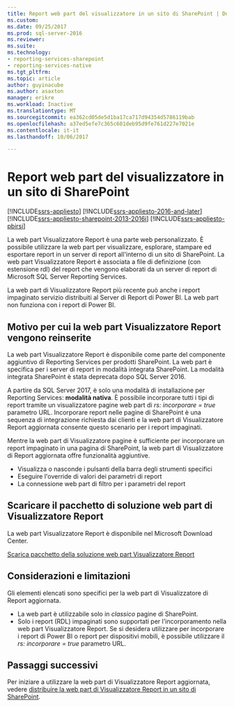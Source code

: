 ```yaml
---
title: Report web part del visualizzatore in un sito di SharePoint | Documenti Microsoft
ms.custom: 
ms.date: 09/25/2017
ms.prod: sql-server-2016
ms.reviewer: 
ms.suite: 
ms.technology:
- reporting-services-sharepoint
- reporting-services-native
ms.tgt_pltfrm: 
ms.topic: article
author: guyinacube
ms.author: asaxton
manager: erikre
ms.workload: Inactive
ms.translationtype: MT
ms.sourcegitcommit: ea362cd05de5d1ba17ca717d94354d5786119bab
ms.openlocfilehash: a37ed5efe7c365c601deb95d9fe761d227e7021e
ms.contentlocale: it-it
ms.lasthandoff: 10/06/2017

---
```

# <a name="report-viewer-web-part-on-a-sharepoint-site"></a>Report web part del visualizzatore in un sito di SharePoint

[!INCLUDE[ssrs-appliesto](../../includes/ssrs-appliesto.md)] [!INCLUDE[ssrs-appliesto-2016-and-later](../../includes/ssrs-appliesto-2016-and-later.md)] [!INCLUDE[ssrs-appliesto-sharepoint-2013-2016i](../../includes/ssrs-appliesto-sharepoint-2013-2016.md)] [!INCLUDE[ssrs-appliesto-pbirsi](../../includes/ssrs-appliesto-pbirs.md)]

La web part Visualizzatore Report è una parte web personalizzato. È possibile utilizzare la web part per visualizzare, esplorare, stampare ed esportare report in un server di report all'interno di un sito di SharePoint. La web part Visualizzatore Report è associata a file di definizione (con estensione rdl) del report che vengono elaborati da un server di report di Microsoft SQL Server Reporting Services. 

La web part di Visualizzatore Report più recente può anche i report impaginato servizio distribuiti al Server di Report di Power BI. La web part non funziona con i report di Power BI.

## <a name="why-the-report-viewer-web-part-is-re-introduced"></a>Motivo per cui la web part Visualizzatore Report vengono reinserite

La web part Visualizzatore Report è disponibile come parte del componente aggiuntivo di Reporting Services per prodotti SharePoint. La web part è specifica per i server di report in modalità integrata SharePoint. La modalità integrata SharePoint è stata deprecata dopo SQL Server 2016.

A partire da SQL Server 2017, è solo una modalità di installazione per Reporting Services: **modalità nativa**. È possibile incorporare tutti i tipi di report tramite un visualizzatore pagine web part di *rs: incorporare = true* parametro URL. Incorporare report nelle pagine di SharePoint è una sequenza di integrazione richiesta dai clienti e la web part di Visualizzatore Report aggiornata consente questo scenario per i report impaginati.

Mentre la web part di Visualizzatore pagine è sufficiente per incorporare un report impaginato in una pagina di SharePoint, la web part di Visualizzatore di Report aggiornata offre funzionalità aggiuntive.

* Visualizza o nasconde i pulsanti della barra degli strumenti specifici
* Eseguire l'override di valori dei parametri di report
* La connessione web part di filtro per i parametri del report

## <a name="download-the-report-viewer-web-part-solution-package"></a>Scaricare il pacchetto di soluzione web part di Visualizzatore Report

La web part Visualizzatore Report è disponibile nel Microsoft Download Center.

[Scarica pacchetto della soluzione web part Visualizzatore Report](https://www.microsoft.com/download/details.aspx?id=55949)

## <a name="considerations-and-limitations"></a>Considerazioni e limitazioni

Gli elementi elencati sono specifici per la web part di Visualizzatore di Report aggiornata.

* La web part è utilizzabile solo in *classico* pagine di SharePoint.
* Solo i report (RDL) impaginati sono supportati per l'incorporamento nella web part Visualizzatore Report. Se si desidera utilizzare per incorporare i report di Power BI o report per dispositivi mobili, è possibile utilizzare il *rs: incorporare = true* parametro URL.

## <a name="next-steps"></a>Passaggi successivi

Per iniziare a utilizzare la web part di Visualizzatore Report aggiornata, vedere [distribuire la web part di Visualizzatore Report in un sito di SharePoint](deploy-report-viewer-web-part.md).

